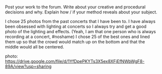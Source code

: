 Post your work to the forum. Write about your creative and procedural decisions and why. Explain how / if your method reveals about your subject.

I chose 25 photos from the past concerts that I have been to. I have always been obsessed with lighting at concerts so I always try and get a good photo of the lighting and effects. (Yeah, I am that one person who is always recording at a concert, #noshame) I chose 25 of the best ones and lined them up so that the crowd would match up on the bottom and that the middle would all be centered. 

photo: https://drive.google.com/file/d/1YfDpePKYTs3X5ex8XFjEfNWbWgF8-89A/view?usp=sharing
